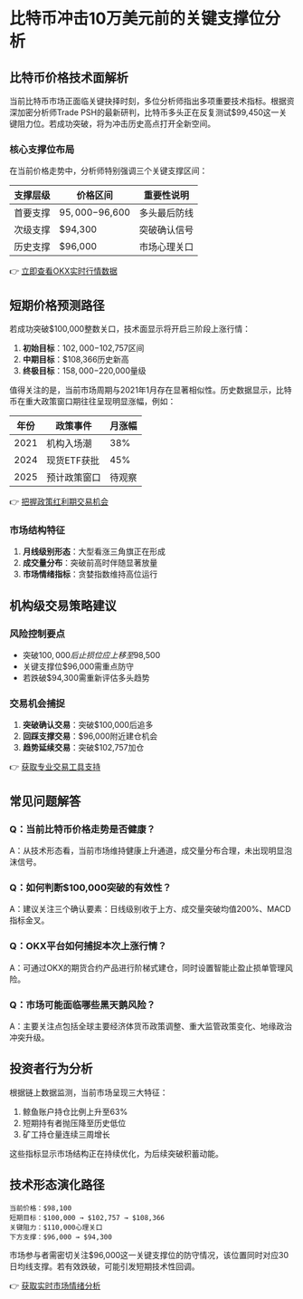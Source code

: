 # 比特币冲击10万美元前的关键支撑位分析

## 比特币价格技术面解析

当前比特币市场正面临关键抉择时刻，多位分析师指出多项重要技术指标。根据资深加密分析师Trade PSH的最新研判，比特币多头正在反复测试$99,450这一关键阻力位。若成功突破，将为冲击历史高点打开全新空间。

### 核心支撑位布局
在当前价格走势中，分析师特别强调三个关键支撑区间：

| 支撑层级 | 价格区间 | 重要性说明 |
|---------|----------|------------|
| 首要支撑 | $95,000-$96,600 | 多头最后防线 |
| 次级支撑 | $94,300 | 突破确认信号 |
| 历史支撑 | $96,000 | 市场心理关口 |

👉 [立即查看OKX实时行情数据](https://bit.ly/okx_welcome)

## 短期价格预测路径

若成功突破$100,000整数关口，技术面显示将开启三阶段上涨行情：
1. **初始目标**：$102,000-$102,757区间
2. **中期目标**：$108,366历史新高
3. **终极目标**：$158,000-$220,000量级

值得关注的是，当前市场周期与2021年1月存在显著相似性。历史数据显示，比特币在重大政策窗口期往往呈现明显涨幅，例如：

| 年份 | 政策事件 | 月涨幅 |
|------|----------|--------|
| 2021 | 机构入场潮 | 38% |
| 2024 | 现货ETF获批 | 45% |
| 2025 | 预计政策窗口 | 待观察 |

👉 [把握政策红利期交易机会](https://bit.ly/okx_welcome)

### 市场结构特征
1. **月线级别形态**：大型看涨三角旗正在形成
2. **成交量分布**：突破前高时伴随显著放量
3. **市场情绪指标**：贪婪指数维持高位运行

## 机构级交易策略建议

### 风险控制要点
- 突破$100,000后止损位应上移至$98,500
- 关键支撑位$96,000需重点防守
- 若跌破$94,300需重新评估多头趋势

### 交易机会捕捉
1. **突破确认交易**：突破$100,000后追多
2. **回踩支撑交易**：$96,000附近建仓机会
3. **趋势延续交易**：突破$102,757加仓

👉 [获取专业交易工具支持](https://bit.ly/okx_welcome)

## 常见问题解答

### Q：当前比特币价格走势是否健康？
A：从技术形态看，当前市场维持健康上升通道，成交量分布合理，未出现明显泡沫信号。

### Q：如何判断$100,000突破的有效性？
A：建议关注三个确认要素：日线级别收于上方、成交量突破均值200%、MACD指标金叉。

### Q：OKX平台如何捕捉本次上涨行情？
A：可通过OKX的期货合约产品进行阶梯式建仓，同时设置智能止盈止损单管理风险。

### Q：市场可能面临哪些黑天鹅风险？
A：主要关注点包括全球主要经济体货币政策调整、重大监管政策变化、地缘政治冲突升级。

## 投资者行为分析

根据链上数据监测，当前市场呈现三大特征：
1. 鲸鱼账户持仓比例上升至63%
2. 短期持有者抛压降至历史低位
3. 矿工持仓量连续三周增长

这些指标显示市场结构正在持续优化，为后续突破积蓄动能。

## 技术形态演化路径

```
当前价格：$98,100
短期目标：$100,000 → $102,757 → $108,366
关键阻力：$110,000心理关口
下方支撑：$96,000 → $94,300
```

市场参与者需密切关注$96,000这一关键支撑位的防守情况，该位置同时对应30日均线支撑。若有效跌破，可能引发短期技术性回调。

👉 [获取实时市场情绪分析](https://bit.ly/okx_welcome)